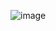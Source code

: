 ![image](https://user-images.githubusercontent.com/71117478/234834189-69375bfd-22e2-4b97-a769-356648643a7d.png)

